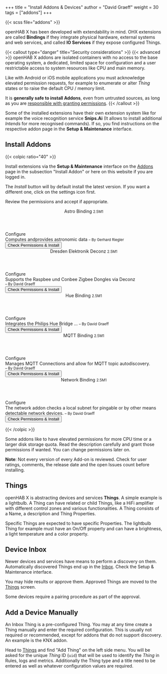 +++
title = "Install Addons & Devices"
author = "David Graeff"
weight = 30
tags = ["addons"]
+++

{{< scss file="addons" >}}

openHAB X has been developed with extendability in mind. OHX extensions are called **Bindings** if they integrate physical hardware, external systems and web services, and called **IO Services** if they expose configured Things.

{{< callout type="danger" title="Security considerations" >}}
{{< advanced >}} openHAB X addons are isolated containers with no access to the base operating system, a dedicated, limited space for configuration and a user restrictable access to system resources like CPU and main memory.

Like with Android or iOS mobile applications you must acknowledge elevated permission requests, for example to enumerate or alter *Thing* states or to raise the default CPU / memory limit.

It is **generally safe to install Addons**, even from untrusted sources, as long as you are <u>responsible with granting permissions</u>.
{{< /callout >}}

Some of the installed extensions have their own extension system like for example the voice recognition service **Snips.Ai** (It allows to install additional *Intends* for more recognised commands). If so, you find instructions on the respective addon page in the **Setup &amp; Maintenance** interface.

## Install Addons

{{< colpic ratio="40" >}}

Install extensions via the **Setup &amp; Maintenance** interface on the <a class="demolink" href="">Addons</a> page in the subsection "Install Addon" or here on this website if you are logged in.

The *Install* button will by default install the latest version. If you want a different one, click on the settings icon first.

Review the permissions and accept if appropriate. 

<split>

<div id="addons_stack_wrapper">
<div id="addons_stack" class="ui_addon_cards">
    <article>
        <header>
            <span>Astro Binding</span> <small class="ml-2">2.5M1</small>
        </header>
        <section class="actions"><span role="group" class="btn-group"><a title="Change Version"
                    class="btn btn-secondary-hover"><i
                        class="fas fa-cog"></i><span class="ml-2">Configure</span></a>
            </span></section>
        <section class="description"><span>Computes andprovides astronomic data</span>
            <small style="white-space: nowrap; text-overflow: ellipsis;">– By Gerhard Riegler</small></section>
        <footer>
            <button class="ml-auto btn btn-outline-success">Check Permissions &amp; Install</button>
        </footer>
    </article>
    <article>
        <header>
            <span>Dresden Elektronik Deconz</span> <small class="ml-2">2.5M1</small>
        </header>
        <section class="actions"><span role="group" class="btn-group"><a title="Change Version"
                    class="btn btn-secondary-hover"><i class="fas fa-cog"></i><span class="ml-2">Configure</span></a>
            </span></section>
        <section class="description"><span>Supports the Raspbee und Conbee Zigbee Dongles via Deconz</span> <small
                style="white-space: nowrap; text-overflow: ellipsis;">– By David Graeff</small></section>
        <footer>
            <button class="ml-auto btn btn-outline-success">Check Permissions &amp; Install</button>
        </footer>
    </article>
    <article>
        <header>
            <span>Hue Binding</span> <small class="ml-2">2.5M1</small>
        </header>
        <section class="actions"><span role="group" class="btn-group"><a title="Change Version"
                    class="btn btn-secondary-hover"><i
                        class="fas fa-cog"></i><span class="ml-2">Configure</span></a>
            </span>
        </section>
        <section class="description"><span>Integrates the Philips Hue Bridge &hellip; </span> <small
                style="white-space: nowrap; text-overflow: ellipsis;">– By David Graeff</small>
        </section>
        <footer>
            <button class="ml-auto btn btn-outline-success">Check Permissions &amp; Install</button>
        </footer>
    </article>
    <article >
        <header>
            <span>MQTT Binding</span> <small class="ml-2">2.5M1</small>
            <oh-doc-link title="Known problems and workarounds for your installed version" show=""
                class="ml-2 link text-nowrap" tabindex="0"><i
                    class="fas fa-exclamation-triangle"></i></oh-doc-link>
        </header>
        <section class="actions"><span role="group" class="btn-group"><a title="Change Version"
                    class="btn btn-secondary-hover"><i
                        class="fas fa-cog"></i><span class="ml-2">Configure</span></a>
            </span>
        </section>
        <section class="description"><span>Manages MQTT Connections and allow for MQTT topic autodiscovery.</span> <small style="white-space: nowrap; text-overflow: ellipsis;">– By David Graeff</small>
        </section>
        <footer>
            <button class="ml-auto btn btn-outline-success">Check Permissions &amp; Install</button>
        </footer>
    </article>
    <article>
        <header><span>Network Binding</span> <small class="ml-2">2.5M1</small>
        </header>
        <section class="actions"><span role="group" class="btn-group"><a title="Change Version"
                    class="btn btn-secondary-hover"><i
                        class="fas fa-cog"></i><span class="ml-2">Configure</span></a>
            </span>
        </section>
        <section class="description"><span>The network addon checks a local subnet for pingable or by other means detectable network devices.</span> <small style="white-space: nowrap; text-overflow: ellipsis;">– By David
                Graeff</small>
        </section>
        <footer>
            <button class="ml-auto btn btn-outline-success">Check Permissions &amp; Install</button>
        </footer>
    </article>
</div>
</div>

{{< /colpic >}}

Some addons like to have elevated permissions for more CPU time or a larger disk storage quota. Read the description carefully and grant those permissions if wanted. You can change permissions later on.

**Note**: Not every version of every Add-on is reviewed. Check for user ratings, comments, the release date and the open Issues count before installing.

## Things

openHAB X is abstracting devices and services **Things**. A simple example is a lightbulb. A Thing can have related or child Things, like a HiFi amplifier with different control zones and various functionalities. A Thing consists of a Name, a description and Thing Properties.

Specific Things are expected to have specific Properties. The lightbulb Thing for example must have an On/Off property and can have a brightness, a light temperature and a color property.

## Device Inbox

Newer devices and services have means to perform a discovery on them.
Automatically discovered Things end up in the <a class="demolink" href="">Inbox</a>. Check the Setup &amp; Maintenance interface.

You may hide results or approve them. Approved Things are moved to the <a class="demolink" href="">Things</a> screen. 

Some devices require a pairing procedure as part of the approval.

## Add a Device Manually

An Inbox Thing is a pre-configured Thing. You may at any time create a Thing manually and enter the required configuration. This is usually not required or recommended, except for addons that do not support discovery. An example is the KNX addon.

Head to <a class="demolink" href="">Things</a> and find "Add Thing" on the left side menu. You will be asked for the unique *Thing* ID (`uid`) that will be used to identify the *Thing* in Rules, logs and metrics. Additionally the Thing type and a title need to be entered as well as whatever configuration values are required.
